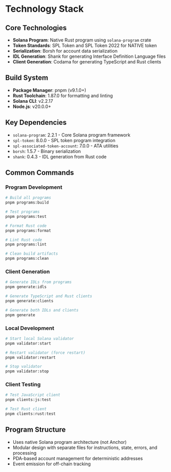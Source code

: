 # Technology Stack

## Core Technologies
- **Solana Program**: Native Rust program using `solana-program` crate
- **Token Standards**: SPL Token and SPL Token 2022 for NATIVE token
- **Serialization**: Borsh for account data serialization
- **IDL Generation**: Shank for generating Interface Definition Language files
- **Client Generation**: Codama for generating TypeScript and Rust clients

## Build System
- **Package Manager**: pnpm (v9.1.0+)
- **Rust Toolchain**: 1.87.0 for formatting and linting
- **Solana CLI**: v2.2.17
- **Node.js**: v20.0.0+

## Key Dependencies
- `solana-program`: 2.2.1 - Core Solana program framework
- `spl-token`: 8.0.0 - SPL token program integration
- `spl-associated-token-account`: 7.0.0 - ATA utilities
- `borsh`: 1.5.7 - Binary serialization
- `shank`: 0.4.3 - IDL generation from Rust code

## Common Commands

### Program Development
```bash
# Build all programs
pnpm programs:build

# Test programs
pnpm programs:test

# Format Rust code
pnpm programs:format

# Lint Rust code
pnpm programs:lint

# Clean build artifacts
pnpm programs:clean
```

### Client Generation
```bash
# Generate IDLs from programs
pnpm generate:idls

# Generate TypeScript and Rust clients
pnpm generate:clients

# Generate both IDLs and clients
pnpm generate
```

### Local Development
```bash
# Start local Solana validator
pnpm validator:start

# Restart validator (force restart)
pnpm validator:restart

# Stop validator
pnpm validator:stop
```

### Client Testing
```bash
# Test JavaScript client
pnpm clients:js:test

# Test Rust client
pnpm clients:rust:test
```

## Program Structure
- Uses native Solana program architecture (not Anchor)
- Modular design with separate files for instructions, state, errors, and processing
- PDA-based account management for deterministic addresses
- Event emission for off-chain tracking